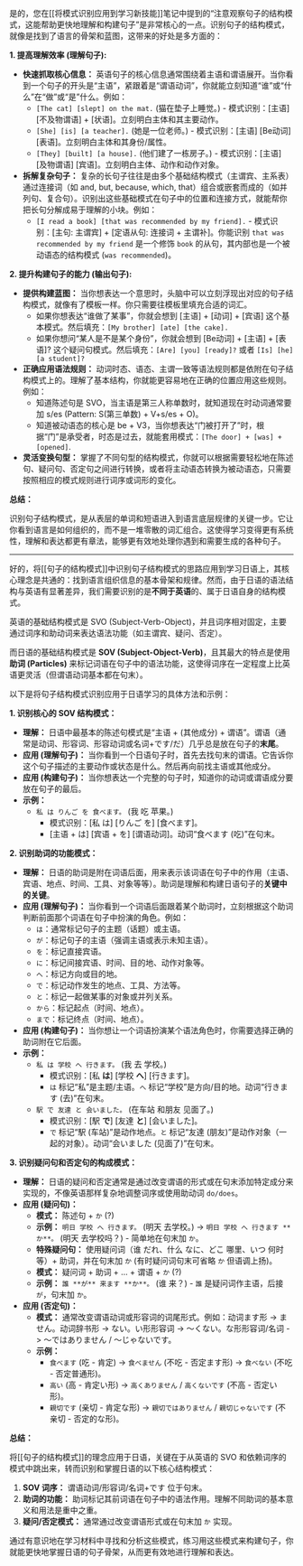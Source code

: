 是的，您在[[将模式识别应用到学习新技能]]笔记中提到的“注意观察句子的结构模式，这能帮助更快地理解和构建句子”是非常核心的一点。识别句子的结构模式，就像是找到了语言的骨架和蓝图，这带来的好处是多方面的：

**1. 提高理解效率 (理解句子):**

*   **快速抓取核心信息：** 英语句子的核心信息通常围绕着主语和谓语展开。当你看到一个句子的开头是“主语”，紧跟着是“谓语动词”，你就能立刻知道“谁”或“什么”在“做”或“是”什么。例如：
    *   `[The cat] [slept] on the mat.` (猫在垫子上睡觉。) - 模式识别：[主语] [不及物谓语] + [状语]。立刻明白主体和其主要动作。
    *   `[She] [is] [a teacher].` (她是一位老师。) - 模式识别：[主语] [Be动词] [表语]。立刻明白主体和其身份/属性。
    *   `[They] [built] [a house].` (他们建了一栋房子。) - 模式识别：[主语] [及物谓语] [宾语]。立刻明白主体、动作和动作对象。
*   **拆解复杂句子：** 复杂的长句子往往是由多个基础结构模式（主谓宾、主系表）通过连接词（如 and, but, because, which, that）组合或嵌套而成的（如并列句、复合句）。识别出这些基础模式在句子中的位置和连接方式，就能帮你把长句分解成易于理解的小块。例如：
    *   `[I read a book] [that was recommended by my friend].` - 模式识别：[主句: 主谓宾] + [定语从句: 连接词 + 主谓补]。你能识别 `that was recommended by my friend` 是一个修饰 `book` 的从句，其内部也是一个被动语态的结构模式 (`was recommended`)。

**2. 提升构建句子的能力 (输出句子):**

*   **提供构建蓝图：** 当你想表达一个意思时，头脑中可以立刻浮现出对应的句子结构模式，就像有了模板一样。你只需要往模板里填充合适的词汇。
    *   如果你想表达“谁做了某事”，你就会想到 [主语] + [动词] + [宾语] 这个基本模式。然后填充：`[My brother] [ate] [the cake].`
    *   如果你想问“某人是不是某个身份”，你就会想到 [Be动词] + [主语] + [表语]? 这个疑问句模式。然后填充：`[Are] [you] [ready]?` 或者 `[Is] [he] [a student]?`
*   **正确应用语法规则：** 动词时态、语态、主谓一致等语法规则都是依附在句子结构模式上的。理解了基本结构，你就能更容易地在正确的位置应用这些规则。例如：
    *   知道陈述句是 SVO，当主语是第三人称单数时，就知道现在时动词通常要加 s/es (Pattern: S(第三单数) + V+s/es + O)。
    *   知道被动语态的核心是 be + V3，当你想表达“门被打开了”时，根据“门”是承受者，时态是过去，就能套用模式：`[The door] + [was] + [opened]`.
*   **灵活变换句型：** 掌握了不同句型的结构模式，你就可以根据需要轻松地在陈述句、疑问句、否定句之间进行转换，或者将主动语态转换为被动语态，只需要按照相应的模式规则进行词序或词形的变化。

**总结：**

识别句子结构模式，是从表层的单词和短语进入到语言底层规律的关键一步。它让你看到语言是如何组织的，而不是一堆零散的词汇组合。这使得学习变得更有系统性，理解和表达都更有章法，能够更有效地处理你遇到和需要生成的各种句子。

---
好的，将[[句子的结构模式]]中识别句子结构模式的思路应用到学习日语上，其核心理念是共通的：找到语言组织信息的基本骨架和规律。然而，由于日语的语法结构与英语有显著差异，我们需要识别的是**不同于英语**的、属于日语自身的结构模式。

英语的基础结构模式是 SVO (Subject-Verb-Object)，并且词序相对固定，主要通过词序和助动词来表达语法功能（如主谓宾、疑问、否定）。

而日语的基础结构模式是 **SOV (Subject-Object-Verb)**，且其最大的特点是使用**助词 (Particles)** 来标记词语在句子中的语法功能，这使得词序在一定程度上比英语更灵活（但谓语动词基本都在句末）。

以下是将句子结构模式识别应用于日语学习的具体方法和示例：

**1. 识别核心的 SOV 结构模式：**

*   **理解：** 日语中最基本的陈述句模式是“主语 + (其他成分) + 谓语”。谓语（通常是动词、形容词、形容动词或名词+です/だ）几乎总是放在句子的**末尾**。
*   **应用 (理解句子)：** 当你看到一个日语句子时，首先去找句末的谓语。它告诉你这个句子描述的主要动作或状态是什么。然后再向前找主语或其他成分。
*   **应用 (构建句子)：** 当你想表达一个完整的句子时，知道你的动词或谓语成分要放在句子的最后。
*   **示例：**
    *   `私 は りんご を 食べます。` (我 吃 苹果。)
        *   模式识别：[私 は] [りんご を] [食べます]。
        *   [主语 + は] [宾语 + を] [谓语动词]。动词“食べます (吃)”在句末。

**2. 识别助词的功能模式：**

*   **理解：** 日语的助词是附在词语后面，用来表示该词语在句子中的作用（主语、宾语、地点、时间、工具、对象等等）。助词是理解和构建日语句子的**关键中的关键**。
*   **应用 (理解句子)：** 当你看到一个词语后面跟着某个助词时，立刻根据这个助词判断前面那个词语在句子中扮演的角色。例如：
    *   `は`：通常标记句子的主题（话题）或主语。
    *   `が`：标记句子的主语（强调主语或表示未知主语）。
    *   `を`：标记直接宾语。
    *   `に`：标记间接宾语、时间、目的地、动作对象等。
    *   `へ`：标记方向或目的地。
    *   `で`：标记动作发生的地点、工具、方法等。
    *   `と`：标记一起做某事的对象或并列关系。
    *   `から`：标记起点（时间、地点）。
    *   `まで`：标记终点（时间、地点）。
*   **应用 (构建句子)：** 当你想让一个词语扮演某个语法角色时，你需要选择正确的助词附在它后面。
*   **示例：**
    *   `私 は 学校 へ 行きます。` (我 去 学校。)
        *   模式识别：[私 **は**] [学校 **へ**] [行きます]。
        *   `は` 标记“私”是主题/主语。`へ` 标记“学校”是方向/目的地。动词“行きます (去)”在句末。
    *   `駅 で 友達 と 会いました。` (在车站 和朋友 见面了。)
        *   模式识别：[駅 **で**] [友達 **と**] [会いました]。
        *   `で` 标记“駅 (车站)”是动作地点。`と` 标记“友達 (朋友)”是动作对象（一起的对象）。动词“会いました (见面了)”在句末。

**3. 识别疑问句和否定句的构成模式：**

*   **理解：** 日语的疑问和否定通常是通过改变谓语的形式或在句末添加特定成分来实现的，不像英语那样复杂地调整词序或使用助动词 `do/does`。
*   **应用 (疑问句)：**
    *   **模式：** 陈述句 + `か` (?)
    *   **示例：** `明日 学校 へ 行きます。` (明天 去学校。) -> `明日 学校 へ 行きます **か**。` (明天 去学校吗？) - 简单地在句末加 `か`。
    *   **特殊疑问句：** 使用疑问词（谁 だれ、什么 なに、どこ 哪里、いつ 何时 等）+ 助词，并在句末加 `か` (有时疑问词句末可省略 `か` 但语调上扬)。
    *   **模式：** 疑问词 + 助词 + ... + 谓语 + `か` (?)
    *   **示例：** `誰 **が** 来ます **か**。` (谁 来？) - `誰` 是疑问词作主语，后接 `が`，句末加 `か`。
*   **应用 (否定句)：**
    *   **模式：** 通常改变谓语动词或形容词的词尾形式。例如：动词ます形 -> ません。动词辞书形 -> ない。い形形容词 -> ～くない。な形形容词/名词 -> ～ではありません / ～じゃないです。
    *   **示例：**
        *   `食べます` (吃 - 肯定) -> `食べません` (不吃 - 否定ます形) -> `食べない` (不吃 - 否定普通形)。
        *   `高い` (高 - 肯定い形) -> `高くありません` / `高くないです` (不高 - 否定い形)。
        *   `親切です` (亲切 - 肯定な形) -> `親切ではありません` / `親切じゃないです` (不亲切 - 否定的な形)。

**总结：**

将[[句子的结构模式]]的理念应用于日语，关键在于从英语的 SVO 和依赖词序的模式中跳出来，转而识别和掌握日语的以下核心结构模式：

1.  **SOV 词序：** 谓语动词/形容词/名词+です 位于句末。
2.  **助词的功能：** 助词标记其前词语在句子中的语法作用。理解不同助词的基本意义和用法是重中之重。
3.  **疑问/否定模式：** 通常通过改变谓语形式或在句末加 `か` 实现。

通过有意识地在学习材料中寻找和分析这些模式，练习用这些模式来构建句子，你就能更快地掌握日语的句子骨架，从而更有效地进行理解和表达。
